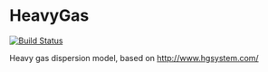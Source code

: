 # HeavyGas

[![Build Status](https://travis-ci.org/barche/HeavyGas.jl.svg?branch=master)](https://travis-ci.org/barche/HeavyGas.jl)

Heavy gas dispersion model, based on http://www.hgsystem.com/
